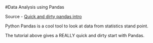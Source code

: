 #Data Analysis using Pandas

Source - [Quick and dirty pandas intro](http://machinelearningmastery.com/quick-and-dirty-data-analysis-with-pandas/)

Python Pandas is a cool tool to look at data from statistics stand point.

The tutorial above gives a REALLY quick and dirty start with Pandas.


